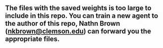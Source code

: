## The files with the saved weights is too large to include in this repo. You can train a new agent to the author of this repo, Nathn Brown (nkbrown@clemson.edu) can forward you the appropriate files.
